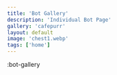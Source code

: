 ```yaml
---
title: 'Bot Gallery'
description: 'Individual Bot Page'
gallery: 'cafepurr'
layout: default
image: 'chest1.webp'
tags: ['home']
---
```


:bot-gallery
